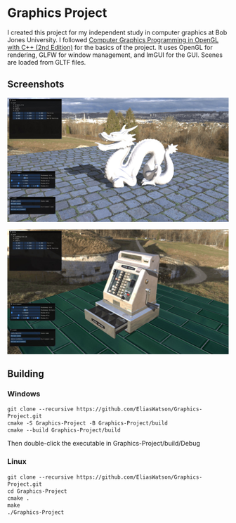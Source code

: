 # Graphics Project
I created this project for my independent study in computer graphics at Bob Jones University.
I followed [Computer Graphics Programming in OpenGL with C++ (2nd Edition)](http://www.merclearning.com/titles/Computer-Graphics-Programming-in-OpenGL-with-C++-2E.html) for the basics of the project.
It uses OpenGL for rendering, GLFW for window management, and ImGUI for the GUI.
Scenes are loaded from GLTF files.

## Screenshots

![Dragon Scene Screenshot](images/dragon_scene.jpg)

![Cash Register Scene Screenshot](images/cash_register.jpg)

## Building
### Windows
```
git clone --recursive https://github.com/EliasWatson/Graphics-Project.git
cmake -S Graphics-Project -B Graphics-Project/build
cmake --build Graphics-Project/build
```
Then double-click the executable in Graphics-Project/build/Debug

### Linux
```
git clone --recursive https://github.com/EliasWatson/Graphics-Project.git
cd Graphics-Project
cmake .
make
./Graphics-Project
```